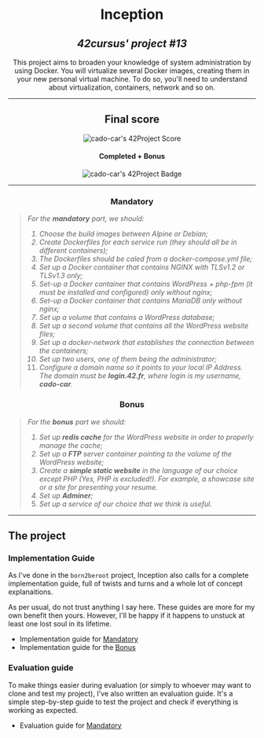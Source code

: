 <h1 align=center>
	<b>Inception</b>
</h1>

<h2 align=center>
	 <i>42cursus' project #13</i>
</h2>

<p align=center>
	This project aims to broaden your knowledge of system administration by using Docker. You will virtualize several Docker images, creating them in your new personal virtual machine. To do so, you'll need to understand about virtualization, containers, network and so on.
</p>

---
<div align=center>
<h2>
	Final score
</h2>
<img src="" alt="cado-car's 42Project Score"/>
<h4>Completed + Bonus</h4>
<img src="" alt="cado-car's 42Project Badge"/>
</div>

---

<h3 align=center>
Mandatory
</h3>

> <i>For the <b>mandatory</b> part, we should:
> 1. Choose the build images between Alpine or Debian;
> 2. Create Dockerfiles for each service run (they should all be in different containers);
> 3. The Dockerfiles should be caled from a docker-compose.yml file;
> 4. Set up a Docker container that contains NGINX with TLSv1.2 or TLSv1.3 only;
> 5. Set-up a Docker container that contains WordPress + php-fpm (it must be installed and configured) only without nginx;
> 6. Set-up a Docker container that contains MariaDB only without nginx;
> 7. Set up a volume that contains a WordPress database;
> 8. Set up a second volume that contains all the WordPress website files;
> 9. Set up a docker-network that establishes the connection between the containers;
> 10. Set up two users, one of them being the administrator;
> 11. Configure a domain name so it points to your local IP Address. The domain must be <b>login.42.fr</b>, where login is my username, <b>cado-car</b>.</i>

<h3 align=center>
Bonus
</h3>

> <i>For the <b>bonus</b> part we should:
> 1. Set up <b>redis cache</b> for the WordPress website in order to properly manage the cache; 
> 2. Set up a <b>FTP</b> server container pointing to the volume of the WordPress website; 
> 3. Create a <b>simple static website</b> in the language of our choice except PHP (Yes, PHP is excluded!). For example, a showcase site or a site for presenting your resume. 
> 4. Set up <b>Adminer</b>; 
> 5. Set up a service of our choice that we think is useful.</i>

---

<h2>
The project
</h2>

### Implementation Guide

As I've done in the `born2beroot` project, Inception also calls for a complete implementation guide, full of twists and turns and a whole lot of concept explanaitions.

As per usual, do not trust anything I say here. These guides are more for my own benefit then yours. However, I'll be happy if it happens to unstuck at least one lost soul in its lifetime.

- Implementation guide for [Mandatory](guides/Mandatory-en.md)
- Implementation guide for the [Bonus](guides/Bonus-en.md)

### Evaluation guide

To make things easier during evaluation (or simply to whoever may want to clone and test my project), I've also written an evaluation guide. It's a simple step-by-step guide to test the project and check if everything is working as expected.

- Evaluation guide for [Mandatory](guides/Evaluation-en.md)
